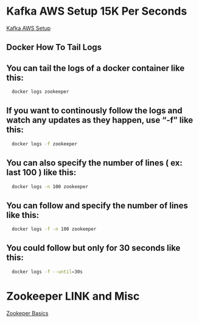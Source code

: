 # Kafka AWS Setup  15K Per Seconds
[Kafka AWS Setup](https://itnext.io/how-to-setup-kafka-cluster-for-15k-events-per-second-on-aws-using-docker-d34539873589)

## Docker How To Tail Logs
 
## You can tail the logs of a docker container like this:
```bash
  docker logs zookeeper
```

## If you want to continously follow the logs and watch any updates as they happen, use “-f” like this:
```bash
  docker logs -f zookeeper
```
## You can also specify the number of lines ( ex: last 100 ) like this:
```bash
  docker logs -n 100 zookeeper
```
## You can follow and specify the number of lines like this:
```bash
  docker logs -f -n 100 zookeeper
```
## You could follow but only for 30 seconds like this:
```bash
  docker logs -f --until=30s
```  
# Zookeeper LINK and Misc
[Zookeper Basics](https://low-orbit.net/docker-zookeeper)